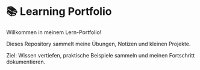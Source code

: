 # 📚 Learning Portfolio

Willkommen in meinem Lern-Portfolio!  

Dieses Repository sammelt meine Übungen, Notizen und kleinen Projekte.   

Ziel: Wissen vertiefen, praktische Beispiele sammeln und meinen Fortschritt dokumentieren.  
